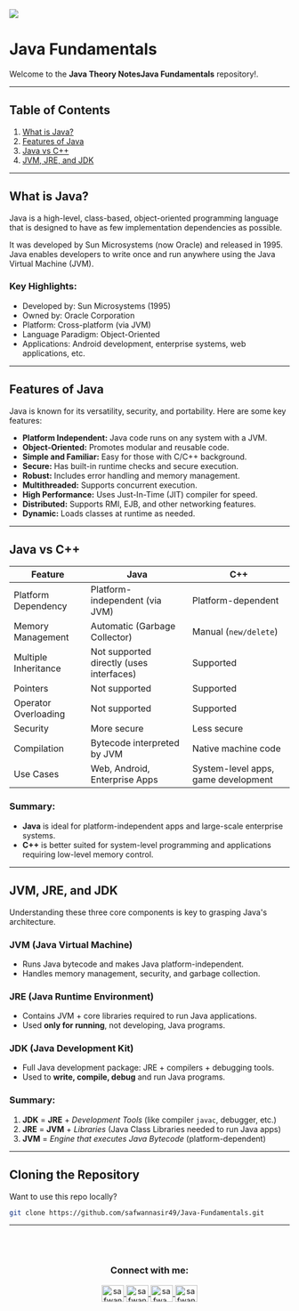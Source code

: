 <img src="https://media2.dev.to/dynamic/image/width=1000,height=420,fit=cover,gravity=auto,format=auto/https%3A%2F%2Fdev-to-uploads.s3.amazonaws.com%2Fuploads%2Farticles%2F6gsw2jl53ye6aabdndqg.png">
<br>

# Java Fundamentals

Welcome to the **Java Theory NotesJava Fundamentals** repository!.


---

## Table of Contents

1. [What is Java?](#what-is-java)
2. [Features of Java](#features-of-java)
3. [Java vs C++](#java-vs-c)
4. [JVM, JRE, and JDK](#jvm-jre-and-jdk)

---

## What is Java?

Java is a high-level, class-based, object-oriented programming language that is designed to have as few implementation dependencies as possible.

It was developed by Sun Microsystems (now Oracle) and released in 1995. Java enables developers to write once and run anywhere using the Java Virtual Machine (JVM).

### Key Highlights:
- Developed by: Sun Microsystems (1995)
- Owned by: Oracle Corporation
- Platform: Cross-platform (via JVM)
- Language Paradigm: Object-Oriented
- Applications: Android development, enterprise systems, web applications, etc.

---

## Features of Java

Java is known for its versatility, security, and portability. Here are some key features:

- **Platform Independent:** Java code runs on any system with a JVM.
- **Object-Oriented:** Promotes modular and reusable code.
- **Simple and Familiar:** Easy for those with C/C++ background.
- **Secure:** Has built-in runtime checks and secure execution.
- **Robust:** Includes error handling and memory management.
- **Multithreaded:** Supports concurrent execution.
- **High Performance:** Uses Just-In-Time (JIT) compiler for speed.
- **Distributed:** Supports RMI, EJB, and other networking features.
- **Dynamic:** Loads classes at runtime as needed.

---

## Java vs C++

| Feature               | Java                                 | C++                                  |
|----------------------|--------------------------------------|--------------------------------------|
| Platform Dependency  | Platform-independent (via JVM)       | Platform-dependent                   |
| Memory Management    | Automatic (Garbage Collector)        | Manual (`new/delete`)                |
| Multiple Inheritance | Not supported directly (uses interfaces) | Supported                         |
| Pointers             | Not supported                        | Supported                            |
| Operator Overloading | Not supported                        | Supported                            |
| Security             | More secure                          | Less secure                          |
| Compilation          | Bytecode interpreted by JVM          | Native machine code                  |
| Use Cases            | Web, Android, Enterprise Apps        | System-level apps, game development  |

### Summary:
- **Java** is ideal for platform-independent apps and large-scale enterprise systems.
- **C++** is better suited for system-level programming and applications requiring low-level memory control.

---

## JVM, JRE, and JDK

Understanding these three core components is key to grasping Java's architecture.

### JVM (Java Virtual Machine)
- Runs Java bytecode and makes Java platform-independent.
- Handles memory management, security, and garbage collection.

### JRE (Java Runtime Environment)
- Contains JVM + core libraries required to run Java applications.
- Used **only for running**, not developing, Java programs.

### JDK (Java Development Kit)
- Full Java development package: JRE + compilers + debugging tools.
- Used to **write, compile, debug** and run Java programs.

### Summary:

<ol> <li><strong>JDK</strong> = <strong>JRE</strong> + <em>Development Tools</em> (like compiler <code>javac</code>, debugger, etc.)</li> <li><strong>JRE</strong> = <strong>JVM</strong> + <em>Libraries</em> (Java Class Libraries needed to run Java apps)</li> <li><strong>JVM</strong> = <em>Engine that executes Java Bytecode</em> (platform-dependent)</li> </ol>

---

## Cloning the Repository

Want to use this repo locally?

```bash
git clone https://github.com/safwannasir49/Java-Fundamentals.git
```

<hr/>


<br><br>

<h3 align="center">Connect with me:</h3>
<p align="center">
       <a href="mailto:safwannasir49@gmail.com" target="blank">
        <img align="center" src="https://www.svgrepo.com/show/484206/mail.svg" alt="safwannasir49@gmail.com" height="30" width="40" />
    </a>
    <a href="https://twitter.com/SafwanNasir49" target="blank">
        <img align="center" src="https://raw.githubusercontent.com/rahuldkjain/github-profile-readme-generator/master/src/images/icons/Social/twitter.svg" alt="safwannasir" height="30" width="40" />
    </a>
    <a href="https://linkedin.com/in/safwan-nasir-955745219" target="blank">
        <img align="center" src="https://raw.githubusercontent.com/rahuldkjain/github-profile-readme-generator/master/src/images/icons/Social/linked-in-alt.svg" alt="safwa_nasir" height="30" width="40" />
    </a>
    <a href="https://github.com/safwannasir49" target="blank">
        <img align="center" src="https://raw.githubusercontent.com/rahuldkjain/github-profile-readme-generator/master/src/images/icons/Social/github.svg" alt="safwannasir49" height="30" width="40" />
    </a>
</p>
